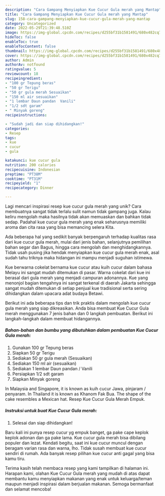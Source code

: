 ```yaml
---
description: "Cara Gampang Menyiapkan Kue Cucur Gula merah yang Mantap"
title: "Cara Gampang Menyiapkan Kue Cucur Gula merah yang Mantap"
slug: 158-cara-gampang-menyiapkan-kue-cucur-gula-merah-yang-mantap
category: Uncategorized
date: 2022-05-29T21:39:48.510Z
image: https://img-global.cpcdn.com/recipes/d255bf31b1581491/680x482cq70/kue-cucur-gula-merah-foto-resep-utama.jpg
hideToc: false
enableToc: true
enableTocContent: false
thumbnail: https://img-global.cpcdn.com/recipes/d255bf31b1581491/680x482cq70/kue-cucur-gula-merah-foto-resep-utama.jpg
cover: https://img-global.cpcdn.com/recipes/d255bf31b1581491/680x482cq70/kue-cucur-gula-merah-foto-resep-utama.jpg
author: Admin
authorAv: notfound
ratingvalue: 5
reviewcount: 18
recipeingredient:
- "100 gr Tepung beras"
- "50 gr Terigu"
- "50 gr gula merah Sesuaikan"
- "150 ml air sesuaikan"
- "1 lembar Daun pandan  Vanili"
- "1/2 sdt garam"
- " Minyak goreng"
recipeinstructions:

- "Sudah jadi dan siap dihidangkan!"
categories:
- Resep
tags:
- kue
- cucur
- gula

katakunci: kue cucur gula 
nutrition: 200 calories
recipecuisine: Indonesian
preptime: "PT38M"
cooktime: "PT31M"
recipeyield: "1"
recipecategory: Dinner

---
```





Lagi mencari inspirasi resep kue cucur gula merah yang unik? Cara membuatnya sangat tidak terlalu sulit namun tidak gampang juga. Kalau keliru mengolah maka hasilnya tidak akan memuaskan dan bahkan tidak sedap. Padahal kue cucur gula merah yang enak seharusnya memiliki aroma dan cita rasa yang bisa memancing selera Kita.





Ada beberapa hal yang sedikit banyak berpengaruh terhadap kualitas rasa dari kue cucur gula merah, mulai dari jenis bahan, selanjutnya pemilihan bahan segar dan Bagus, hingga cara mengolah dan menghidangkannya. Tidak usah pusing jika hendak menyiapkan kue cucur gula merah enak,      asal sudah tahu triknya maka hidangan ini mampu menjadi suguhan istimewa.














Kue berwarna cokelat bernama kue cucur atau kuih cucur dalam bahasa Melayu ini sangat mudah ditemukan di pasar. Warna cokelat dari kue ini berasal dari gula merah yang menjadi campuran adonannya. Kue yang menonjol bagian tengahnya ini sangat terkenal di daerah Jakarta sehingga sangat mudah ditemukan di setiap penjual kue tradisional serta sering dihidangkan dalam upacara adat budaya Betawi.






Berikut ini ada beberapa tips dan trik praktis dalam mengolah kue cucur gula merah yang siap dikreasikan. Anda bisa membuat Kue Cucur Gula merah menggunakan 7 jenis bahan dan 0 langkah pembuatan. Berikut ini langkah-langkah dalam membuat hidangannya.

<!--inarticleads1-->

##### Bahan-bahan dan bumbu yang dibutuhkan dalam pembuatan Kue Cucur Gula merah:

1. Gunakan 100 gr Tepung beras
1. Siapkan 50 gr Terigu
1. Sediakan 50 gr gula merah (Sesuaikan)
1. Sediakan 150 ml air (sesuaikan)
1. Sediakan 1 lembar Daun pandan / Vanili
1. Persiapkan 1/2 sdt garam
1. Siapkan  Minyak goreng


In Malaysia and Singapore, it is known as kuih cucur Jawa, pinjaram / penyaram. In Thailand it is known as Khanom Fak Bua. The shape of the cake resembles a Mexican hat. Resep Kue Cucur Gula Merah Empuk. 

<!--inarticleads2-->

##### Instruksi untuk buat Kue Cucur Gula merah:


1. Selesai dan siap dihidangkan!

Baru kali ini punya resep cucur yg empuk banget, ga pake cape keplok keplok adonan dan ga pake lama. Kue cucur gula merah bisa dibilang populer dan lezat. Kendati begitu, saat ini kue cucur muncul dengan beragam varian rasa dan warna, lho. Tidak susah membuat kue cucur sendiri di rumah. Ada banyak resep pilihan kue cucur anti gagal yang bisa kamu tiru. 

Terima kasih telah membaca resep yang kami tampilkan di halaman ini. Harapan kami, olahan Kue Cucur Gula merah yang mudah di atas dapat membantu kamu menyiapkan makanan yang enak untuk keluarga/teman maupun menjadi inspirasi dalam berjualan makanan. Semoga bermanfaat dan selamat mencoba!
